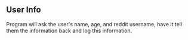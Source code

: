 <h2>
  User Info
</h2>
Program will ask the user's name, age, and reddit username, have it tell them the information back and log this information.